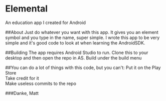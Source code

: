 # Elemental
An education app I created for Android

##About
Just do whatever you want with this app. It gives you an element symbol and you type in the name, super simple. I wrote this app to be very simple and it's good code to look at when learning the AndroidSDK.

##Building
The app requires Android Studio to run. Clone this to your desktop and then open the repo in AS. Build under the build menu

##You can do a lot of things with this code, but you can't:
Put it on the Play Store
<br>
Take credit for it
<br>
Make useless commits to the repo

###Danke, Matt
